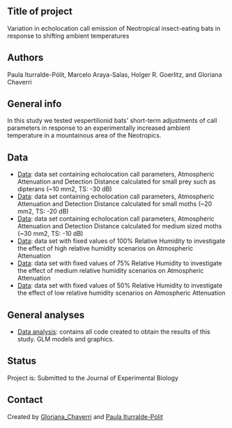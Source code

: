 ## Title of project
Variation in echolocation call emission of Neotropical insect-eating bats in response to shifting ambient temperatures

## Authors
Paula Iturralde-Pólit, Marcelo Araya-Salas, Holger R. Goerlitz, and Gloriana Chaverri

## General info
In this study we tested vespertilionid bats' short-term adjustments of call parameters in response to an experimentally increased ambient temperature in a mountainous area of the Neotropics. 

## Data
* [Data](https://github.com/morceglo/Vocal-interactions-Thyroptera-tricolor/tree/main/data): data set containing echolocation call parameters, Atmospheric Attenuation and Detection Distance calculated for small prey such as dipterans (~10 mm2, TS: -30 dB)
* [Data](https://github.com/morceglo/Vocal-interactions-Thyroptera-tricolor/tree/main/data): data set containing echolocation call parameters, Atmospheric Attenuation and Detection Distance calculated for small moths (~20 mm2, TS: -20 dB)
* [Data](https://github.com/morceglo/Vocal-interactions-Thyroptera-tricolor/tree/main/data): data set containing echolocation call parameters, Atmospheric Attenuation and Detection Distance calculated for medium sized moths (~30 mm2, TS: -10 dB)
* [Data](https://github.com/morceglo/Vocal-interactions-Thyroptera-tricolor/tree/main/data): data set with fixed values of 100% Relative Humidity to investigate the effect of high relative humidity scenarios on Atmospheric Attenuation
* [Data](https://github.com/morceglo/Vocal-interactions-Thyroptera-tricolor/tree/main/data): data set with fixed values of 75% Relative Humidity to investigate the effect of medium relative humidity scenarios on Atmospheric Attenuation
* [Data](https://github.com/morceglo/Vocal-interactions-Thyroptera-tricolor/tree/main/data): data set with fixed values of 50% Relative Humidity to investigate the effect of low relative humidity scenarios on Atmospheric Attenuation


## General analyses
* [Data analysis](https://rstudio-pubs-static.s3.amazonaws.com/1085969_045d0443dd024cc39c16a26ae9307385.html): contains all code created to obtain the results of this study. GLM models and graphics. 

## Status
Project is: Submitted to the Journal of Experimental Biology

## Contact
Created by [Gloriana_Chaverri](batcr.com/) and [Paula Iturralde-Pólit]( https://iturraldepolitpaula.wixsite.com/website)
